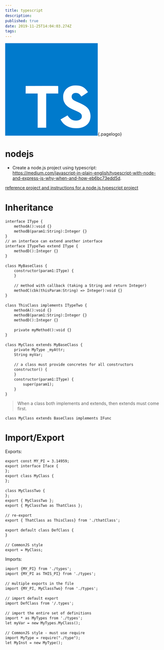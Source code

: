 ```yaml
---
title: typescript
description: 
published: true
date: 2019-11-25T14:04:03.274Z
tags: 
---
```


![Typescript Logo](/uploads/logos/typescript-logo.png "Typescript Logo"){.pagelogo}
<!-- TITLE: Typescript -->
<!-- SUBTITLE: A collection of Typescript -->

# nodejs
* Create a node.js project using typescript: https://medium.com/javascript-in-plain-english/typescript-with-node-and-express-js-why-when-and-how-eb6bc73edd5d.

[reference project and instructions for a node.js typescript project](https://github.com/microsoft/TypeScript-Node-Starter)

# Inheritance
```
interface IType {
	methodA():void {}
	methodB(param1:String):Integer {}
}
// an interface can extend another interface
interface ITypeTwo extend IType {
	methodD():Integer {}
}

class MyBaseClass {
	constructor(param1:IType) {
	}
	
	// method with callback (taking a String and return Integer)
	methodC(cbk(thisParam:String) => Integer):void {}
}

class ThisClass implements ITypeTwo {
	methodA():void {}
	methodB(param1:String):Integer {}
	methodD():Integer {}
	
	private myMethod():void {}
}

class MyClass extends MyBaseClass {
	private MyType _myAttr;
	String myVar;
	
	// a class must provide concretes for all constructors
	constructor() {
	}
	constructor(param1:IType) {
		super(param1);
	}
}
```

> When a class both implements and extends, then extends must come first.
```
class MyClass extends BaseClass implements IFunc
```
# Import/Export
Exports:
```
export const MY_PI = 3.14959;
export interface Iface {
};
export class MyClass {
};

class MyClassTwo {
};
export { MyClassTwo };
export { MyClassTwo as ThatClass };

// re-export
export { ThatClass as ThisClass} from './thatClass';

export default class DefClass {
}

// CommonJS style
export = MyClass;
```

Imports:
```
import {MY_PI} from './types';
import {MY_PI as THIS_PI} from './types';

// multiple exports in the file
import {MY_PI, MyClassTwo} from './types';

// import default export
import DefClass from '/.types';

// import the entire set of definitions
import * as MyTypes from './types';
let myVar = new MyTypes.MyClass();

// CommonJS style - must use require
import MyType = require("./type");
let MyInst = new MyType();
```